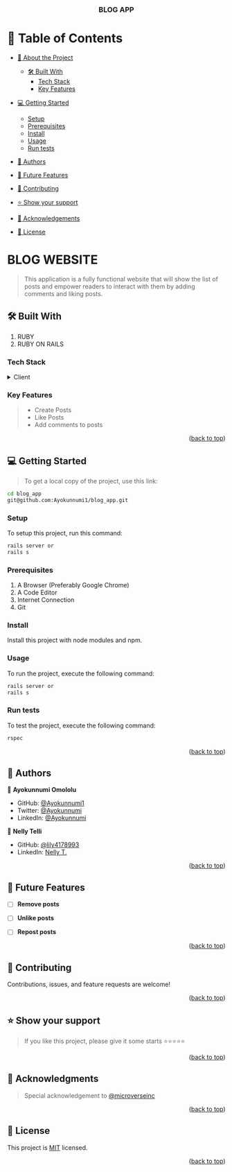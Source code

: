 <a name="readme-top"></a>

<div align="center">

<!-- MAIN HEADING -->

  <h3><b>BLOG APP</b></h3>

</div>

<!-- TABLE OF CONTENTS -->

# 📗 Table of Contents

- [📖 About the Project](#about-project)
  - [🛠 Built With](#built-with)
    - [Tech Stack](#tech-stack)
    - [Key Features](#key-features)
- [💻 Getting Started](#getting-started)
  - [Setup](#setup)
  - [Prerequisites](#prerequisites)
  - [Install](#install)
  - [Usage](#usage)
  - [Run tests](#run-tests)
  
- [👥 Authors](#authors)
- [🔭 Future Features](#future-features)
- [🤝 Contributing](#contributing)
- [⭐️ Show your support](#support)
- [🙏 Acknowledgements](#acknowledgements)
- [📝 License](#license)

<!-- INTRO -->

# BLOG WEBSITE <a name="about-project"></a>

> This application is a fully functional website that will show the list of posts and empower readers to interact with them by adding comments and liking posts.
## 🛠 Built With <a name="built-with"></a>

1. RUBY
2. RUBY ON RAILS

### Tech Stack <a name="tech-stack"></a>

<details>
  <summary>Client</summary>
  <ul>
    <li><a href="https://ruby.org/">RUBY</a></li>
    <li><a href="https://ror.org/">RAILS</a></li>
  </ul>
</details>

<!-- Features -->

### Key Features <a name="key-features"></a>

> - Create Posts
> - Like Posts
> - Add comments to posts
  

<p align="right">(<a href="#readme-top">back to top</a>)</p>

<!-- GETTING STARTED -->

## 💻 Getting Started <a name="getting-started"></a>

> To get a local copy of the project, use this link:

```sh
cd blog_app
git@github.com:Ayokunnumi1/blog_app.git
```

<!-- SETUP -->

### Setup

To setup this project, run this command:

```sh
rails server or 
rails s
```

### Prerequisites

1. A Browser (Preferably Google Chrome)
2. A Code Editor
3. Internet Connection
4. Git

<!-- INSTALL -->

### Install

Install this project with node modules and npm.

### Usage

To run the project, execute the following command:

```sh
rails server or 
rails s
```

### Run tests

To test the project, execute the following command:

```sh
rspec
```

<!-- ## 🚀 Live Demo <a name="live-demo"></a> -->

<!-- - [Live Demo Link]() -->

<p align="right">(<a href="#readme-top">back to top</a>)</p>

<!-- AUTHORS -->

## 👥 Authors <a name="authors"></a>

👤 **Ayokunnumi Omololu**

- GitHub: [@Ayokunnumi1](https://github.com/Ayokunnumi1)
- Twitter: [@Ayokunnumi](https://twitter.com/AyokunnumiA)
- LinkedIn: [@Ayokunnumi](https://www.linkedin.com/in/ayokunnumiomololu)

👤 **Nelly Telli**
- GitHub: [@lily4178993](https://github.com/lily4178993)
- LinkedIn: [Nelly T.](https://www.linkedin.com/in/nellytelli/)



<p align="right">(<a href="#readme-top">back to top</a>)</p>

## 🔭 Future Features <a name="future-features"></a>

- [ ] **Remove posts**
- [ ] **Unlike posts**
- [ ] **Repost posts**


<p align="right">(<a href="#readme-top">back to top</a>)</p>

<!-- CONTRIBUTION -->

## 🤝 Contributing <a name="contributing"></a>

Contributions, issues, and feature requests are welcome!

<p align="right">(<a href="#readme-top">back to top</a>)</p>

<!--SUPPORT -->

## ⭐️ Show your support <a name="support"></a>

> If you like this project, please give it some starts ⭐️⭐️⭐️⭐️⭐️

<p align="right">(<a href="#readme-top">back to top</a>)</p>

<!-- ACKNOWLEDGEMENTS -->

## 🙏 Acknowledgments <a name="acknowledgements"></a>

> Special acknowledgement to [@microverseinc](https://github.com/microverseinc)

<p align="right">(<a href="#readme-top">back to top</a>)</p>

<!-- LICENSE -->

## 📝 License <a name="license"></a>

This project is [MIT](/LICENSE) licensed.

<p align="right">(<a href="#readme-top">back to top</a>)</p>
